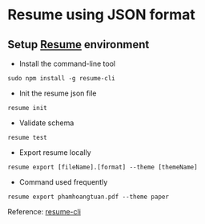 # Resume using JSON format

## Setup [Resume](https://jsonresume.org/) environment

* Install the command-line tool
```
sudo npm install -g resume-cli
```

* Init the resume json file
```
resume init
```

* Validate schema
```
resume test
```

* Export resume locally
```
resume export [fileName].[format] --theme [themeName]
```

* Command used frequently
```
resume export phamhoangtuan.pdf --theme paper
```

Reference: [resume-cli](https://github.com/jsonresume/resume-cli)